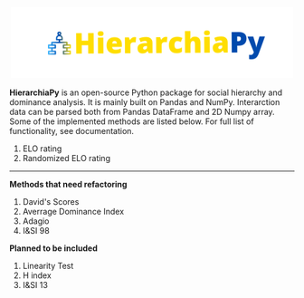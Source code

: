 <p align="center">
  <img src="docs/pictures/logo.png" width="500">
</p>

**HierarchiaPy** is an open-source Python package for social hierarchy and dominance analysis. It is mainly built on Pandas and NumPy. Interarction data can be parsed both from Pandas DataFrame and 2D Numpy array. Some of the implemented methods are listed below. For full list of functionality, see documentation.

1. ELO rating
2. Randomized ELO rating

-----------------------------------------------

**Methods that need refactoring**

1. David's Scores
2. Averrage Dominance Index
3. Adagio
4. I&SI 98

**Planned to be included**

1. Linearity Test
2. H index
3. I&SI 13
